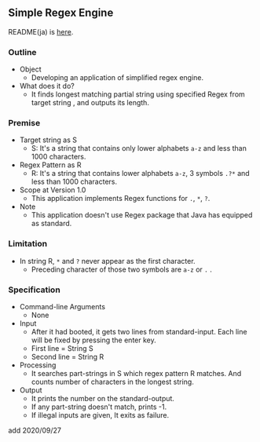 ## Simple Regex Engine

README(ja) is [here](./README_JP.md).

### Outline

+ Object
  - Developing an application of simplified regex engine. 
+ What does it do?
  - It finds longest matching partial string using specified Regex from target string , and outputs its length.

### Premise

+ Target string as S  
  - S: It's a string that contains only lower alphabets `a-z` and less than 1000 characters.  
+ Regex Pattern as R  
  - R: It's a string that contains lower alphabets `a-z`, 3 symbols `.?*` and less than 1000 characters.  
+ Scope at Version 1.0  
  - This application implements Regex functions for `.`, `*`, `?`.
+ Note  
  - This application doesn't use Regex package that Java has equipped as standard. 

### Limitation

+ In string R, `*` and `?` never appear as the first character.
  - Preceding character of those two symbols are `a-z` or `.` .

### Specification

+ Command-line Arguments  
  - None  
+ Input    
  - After it had booted, it gets two lines from standard-input. Each line will be fixed by pressing the enter key.
  - First line = String S  
  - Second line = String R    
+ Processing  
  - It searches part-strings in S which regex pattern R matches. And counts number of characters in the longest string.
+ Output  
  - It prints the number on the standard-output.  
  - If any part-string doesn't match, prints -1. 
  - If illegal inputs are given, It exits as failure.  



add 2020/09/27


